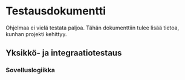 # Testausdokumentti

Ohjelmaa ei vielä testata paljoa. Tähän dokumenttiin tulee lisää tietoa, kunhan projekti kehittyy.

## Yksikkö- ja integraatiotestaus

### Sovelluslogiikka

